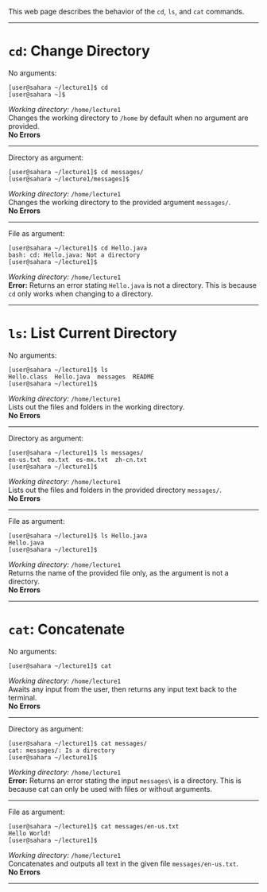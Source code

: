 This web page describes the behavior of the `cd`, `ls`, and `cat` commands.

---
# `cd`: Change Directory
No arguments:
```
[user@sahara ~/lecture1]$ cd
[user@sahara ~]$
```
*Working directory:* `/home/lecture1` \
Changes the working directory to `/home` by default when no argument are provided. \
**No Errors**

***
Directory as argument: 
```
[user@sahara ~/lecture1]$ cd messages/
[user@sahara ~/lecture1/messages]$
```
*Working directory:* `/home/lecture1` \
Changes the working directory to the provided argument `messages/`. \
**No Errors**

***
File as argument:
```
[user@sahara ~/lecture1]$ cd Hello.java
bash: cd: Hello.java: Not a directory
[user@sahara ~/lecture1]$ 
```
*Working directory:* `/home/lecture1` \
**Error:** Returns an error stating `Hello.java` is not a directory. This is because `cd` only works when changing to a directory.
***
# `ls`: List Current Directory
No arguments:
```
[user@sahara ~/lecture1]$ ls
Hello.class  Hello.java  messages  README
[user@sahara ~/lecture1]$ 
```
*Working directory:* `/home/lecture1` \
Lists out the files and folders in the working directory. \
**No Errors**
***
Directory as argument: 
```
[user@sahara ~/lecture1]$ ls messages/
en-us.txt  eo.txt  es-mx.txt  zh-cn.txt
[user@sahara ~/lecture1]$ 
```
*Working directory:* `/home/lecture1` \
Lists out the files and folders in the provided directory `messages/`. \
**No Errors**
***
File as argument:
```
[user@sahara ~/lecture1]$ ls Hello.java
Hello.java
[user@sahara ~/lecture1]$ 
```
*Working directory:* `/home/lecture1` \
Returns the name of the provided file only, as the argument is not a directory. \
**No Errors**
***
# `cat`: Concatenate
No arguments:
```
[user@sahara ~/lecture1]$ cat

```
*Working directory:* `/home/lecture1` \
Awaits any input from the user, then returns any input text back to the terminal. \
**No Errors**
***
Directory as argument: 
```
[user@sahara ~/lecture1]$ cat messages/
cat: messages/: Is a directory
[user@sahara ~/lecture1]$ 
```
*Working directory:* `/home/lecture1` \
**Error:** Returns an error stating the input `messages\` is a directory. This is because cat can only be used with files or without arguments.
***
File as argument:
```
[user@sahara ~/lecture1]$ cat messages/en-us.txt 
Hello World!
[user@sahara ~/lecture1]$ 
```
*Working directory:* `/home/lecture1` \
Concatenates and outputs all text in the given file `messages/en-us.txt`. \
**No Errors**
***

